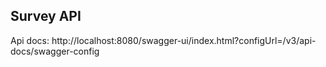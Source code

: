 Survey API
--

Api docs:
http://localhost:8080/swagger-ui/index.html?configUrl=/v3/api-docs/swagger-config